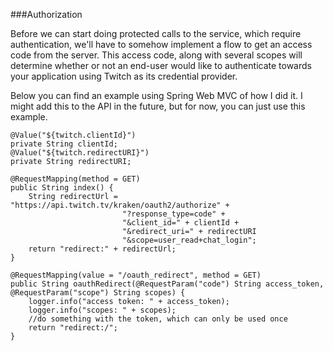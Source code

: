 ###Authorization

Before we can start doing protected calls to the service, which require authentication, we'll have to somehow implement a flow to get an access code from the server. This access code, along with several scopes will determine whether or not an end-user would like to authenticate towards your application using Twitch as its credential provider.

Below you can find an example using Spring Web MVC of how I did it. I might add this to the API in the future, but for now, you can just use this example.

	@Value("${twitch.clientId}")
    private String clientId;
	@Value("${twitch.redirectURI}")
	private String redirectURI;

    @RequestMapping(method = GET)
    public String index() {
        String redirectUrl = "https://api.twitch.tv/kraken/oauth2/authorize" +
                             "?response_type=code" +
                             "&client_id=" + clientId +
                             "&redirect_uri=" + redirectURI
                             "&scope=user_read+chat_login";
        return "redirect:" + redirectUrl;
    }

    @RequestMapping(value = "/oauth_redirect", method = GET)
    public String oauthRedirect(@RequestParam("code") String access_token, @RequestParam("scope") String scopes) {
        logger.info("access token: " + access_token);
        logger.info("scopes: " + scopes);
        //do something with the token, which can only be used once
        return "redirect:/";
    }